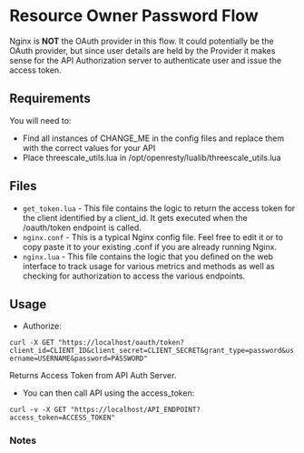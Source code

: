# Resource Owner Password Flow

Nginx is **NOT** the OAuth provider in this flow. It could potentially be the OAuth provider, but since user details are held by the Provider it makes sense for the API Authorization server to authenticate user and issue the access token. 

## Requirements

You will need to:

* Find all instances of CHANGE_ME in the config files and replace them with the correct values for your API
* Place threescale_utils.lua in /opt/openresty/lualib/threescale_utils.lua

## Files

- `get_token.lua` - This file contains the logic to return the access token for the client identified by a client_id. It gets executed when the /oauth/token endpoint is called.
- `nginx.conf` - This is a typical Nginx config file. Feel free to edit it or to copy paste it to your existing .conf if you are already running Nginx.
- `nginx.lua` - This file contains the logic that you defined on the web interface to track usage for various metrics and methods as well as checking for authorization to access the various endpoints.

## Usage

- Authorize:

`curl -X GET "https://localhost/oauth/token?client_id=CLIENT_ID&client_secret=CLIENT_SECRET&grant_type=password&username=USERNAME&password=PASSWORD"`

Returns Access Token from API Auth Server.

- You can then call API using the access_token:

`curl -v -X GET "https://localhost/API_ENDPOINT?access_token=ACCESS_TOKEN"`

### Notes 
